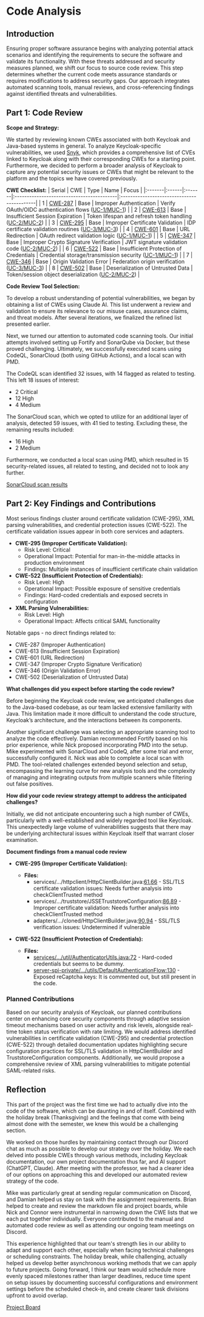 # Code Analysis

## Introduction

Ensuring proper software assurance begins with analyzing potential attack scenarios and identifying the requirements to secure the software and validate its functionality. With these threats addressed and security measures planned, we shift our focus to source code review. This step determines whether the current code meets assurance standards or requires modifications to address security gaps. Our approach integrates automated scanning tools, manual reviews, and cross-referencing findings against identified threats and vulnerabilities.

## Part 1: Code Review

**Scope and Strategy:**

We started by reviewing known CWEs associated with both Keycloak and Java-based systems in general. To analyze Keycloak-specific vulnerabilities, we used [Snyk](https://security.snyk.io/package/maven/org.keycloak%3Akeycloak-core), which provides a comprehensive list of CVEs linked to Keycloak along with their corresponding CWEs for a starting point. Furthermore, we decided to perform a broader analysis of Keycloak to capture any potential security issues or CWEs that might be relevant to the platform and the topics we have covered previously.

**CWE Checklist:**
| Serial | CWE | Type | Name | Focus |
|:-------|:------|:-------|:------------------------------------------|:-------------------------------------------|
| 1 | [CWE-287](https://cwe.mitre.org/data/definitions/287.html) | Base | Improper Authentication | Verify OAuth/OIDC authentication flows ([UC-1/MUC-1](software-security-assurance-cases.md#assurance-case-1-encrypted-credentials-during-transit)) |
| 2 | [CWE-613](https://cwe.mitre.org/data/definitions/613.html) | Base | Insufficient Session Expiration | Token lifespan and refresh token handling ([UC-2/MUC-2](software-security-assurance-cases.md#assurance-case-2-keycloak-minimizes-undetected-changes-to-administrative-operations)) |
| 3 | [CWE-295](https://cwe.mitre.org/data/definitions/295.html) | Base | Improper Certificate Validation | IDP certificate validation routines ([UC-3/MUC-3](software-security-assurance-cases.md#assurance-case-3-keycloak-diminishes-database-misuse)) |
| 4 | [CWE-601](https://cwe.mitre.org/data/definitions/601.html) | Base | URL Redirection | OAuth redirect validation logic ([UC-1/MUC-1](software-security-assurance-cases.md#assurance-case-1-encrypted-credentials-during-transit)) |
| 5 | [CWE-347](https://cwe.mitre.org/data/definitions/347.html) | Base | Improper Crypto Signature Verification | JWT signature validation code ([UC-2/MUC-2](software-security-assurance-cases.md#assurance-case-2-keycloak-minimizes-undetected-changes-to-administrative-operations)) |
| 6 | [CWE-522](https://cwe.mitre.org/data/definitions/522.html) | Base | Insufficient Protection of Credentials | Credential storage/transmission security ([UC-1/MUC-1](software-security-assurance-cases.md#assurance-case-1-encrypted-credentials-during-transit)) |
| 7 | [CWE-346](https://cwe.mitre.org/data/definitions/346.html) | Base | Origin Validation Error | Federation origin verification ([UC-3/MUC-3](software-security-assurance-cases.md#assurance-case-3-keycloak-diminishes-database-misuse)) |
| 8 | [CWE-502](https://cwe.mitre.org/data/definitions/502.html) | Base | Deserialization of Untrusted Data | Token/session object deserialization ([UC-2/MUC-2](software-security-assurance-cases.md#assurance-case-2-keycloak-minimizes-undetected-changes-to-administrative-operations)) |

**Code Review Tool Selection:**

To develop a robust understanding of potential vulnerabilities, we began by obtaining a list of CWEs using Claude AI. This list underwent a review and validation to ensure its relevance to our misuse cases, assurance claims, and threat models. After several iterations, we finalized the refined list presented earlier.

Next, we turned our attention to automated code scanning tools. Our initial attempts involved setting up Fortify and SonarQube via Docker, but these proved challenging. Ultimately, we successfully executed scans using CodeQL, SonarCloud (both using GitHub Actions), and a local scan with PMD.

The CodeQL scan identified 32 issues, with 14 flagged as related to testing. This left 18 issues of interest:

- 2 Critical
- 12 High
- 4 Medium

The SonarCloud scan, which we opted to utilize for an additional layer of analysis, detected 59 issues, with 41 tied to testing. Excluding these, the remaining results included:

- 16 High
- 2 Medium

Furthermore, we conducted a local scan using PMD, which resulted in 15 security-related issues, all related to testing, and decided not to look any further.

[SonarCloud scan results](https://sonarcloud.io/summary/overall?id=mhenke_keycloak&branch=main)

## Part 2: Key Findings and Contributions

Most serious findings cluster around certificate validation (CWE-295), XML parsing vulnerabilities, and credential protection issues (CWE-522). The certificate validation issues appear in both core services and adapters.

- **CWE-295 (Improper Certificate Validation):**
  - Risk Level: Critical
  - Operational Impact: Potential for man-in-the-middle attacks in production environment
  - Findings: Multiple instances of insufficient certificate chain validation
- **CWE-522 (Insufficient Protection of Credentials):**
  - Risk Level: High
  - Operational Impact: Possible exposure of sensitive credentials
  - Findings: Hard-coded credentials and exposed secrets in configuration
- **XML Parsing Vulnerabilities:**
  - Risk Level: High
  - Operational Impact: Affects critical SAML functionality

Notable gaps - no direct findings related to:

- CWE-287 (Improper Authentication)
- CWE-613 (Insufficient Session Expiration)
- CWE-601 (URL Redirection)
- CWE-347 (Improper Crypto Signature Verification)
- CWE-346 (Origin Validation Error)
- CWE-502 (Deserialization of Untrusted Data)

**What challenges did you expect before starting the code review?**

Before beginning the Keycloak code review, we anticipated challenges due to the Java-based codebase, as our team lacked extensive familiarity with Java. This limitation made it more difficult to understand the code structure, Keycloak’s architecture, and the interactions between its components.

Another significant challenge was selecting an appropriate scanning tool to analyze the code effectively. Damian recommended Fortify based on his prior experience, while Nick proposed incorporating PMD into the setup. Mike experimented with SonarCloud and CodeQ, after some trial and error, successfully configured it. Nick was able to complete a local scan with PMD. The tool-related challenges extended beyond selection and setup, encompassing the learning curve for new analysis tools and the complexity of managing and integrating outputs from multiple scanners while filtering out false positives.

**How did your code review strategy attempt to address the anticipated challenges?**

Initially, we did not anticipate encountering such a high number of CWEs, particularly with a well-established and widely regarded tool like Keycloak. This unexpectedly large volume of vulnerabilities suggests that there may be underlying architectural issues within Keycloak itself that warrant closer examination.

**Document findings from a manual code review**

- **CWE-295 (Improper Certificate Validation):**

  - **Files:**
    - services/.../httpclient/HttpClientBuilder.java:[61](https://github.com/mhenke/keycloak/security/code-scanning/76),[66](https://github.com/mhenke/CYBR8420-SoftwareAssurance-Proposal/blob/main/code-analysis.md) - SSL/TLS certificate validation issues: Needs further analysis into checkClientTrusted method
    - services/.../truststore/JSSETruststoreConfiguration:[86](https://github.com/mhenke/keycloak/security/code-scanning/62),[89](https://github.com/mhenke/keycloak/security/code-scanning/63) - Improper certificate validation: Needs further analysis into checkClientTrusted method
    - adapters/.../cloned/HttpClientBuilder.java:[90](https://github.com/mhenke/keycloak/security/code-scanning/65),[94](https://github.com/mhenke/keycloak/security/code-scanning/66) - SSL/TLS verification issues: Undetermined if vulnerable

- **CWE-522 (Insufficient Protection of Credentials):**

  - **Files:**
    - [services/.../util/AuthenticatorUtils.java:72](https://github.com/mhenke/keycloak/security/code-scanning/55) - Hard-coded credentials but seems to be dummy.
    - [server-spi-private/.../utils/DefaultAuthenticationFlow:130](https://github.com/mhenke/keycloak/security/code-scanning/37) - Exposed reCaptcha keys: It is commented out, but still present in the code.

### Planned Contributions

Based on our security analysis of Keycloak, our planned contributions center on enhancing core security components through adaptive session timeout mechanisms based on user activity and risk levels, alongside real-time token status verification with rate limiting. We would address identified vulnerabilities in certificate validation (CWE-295) and credential protection (CWE-522) through detailed documentation updates highlighting secure configuration practices for SSL/TLS validation in HttpClientBuilder and TruststoreConfiguration components. Additionally, we would propose a comprehensive review of XML parsing vulnerabilities to mitigate potential SAML-related risks.

## Reflection

This part of the project was the first time we had to actually dive into the code of the software, which can be daunting in and of itself. Combined with the holiday break (Thanksgiving) and the feelings that come with being almost done with the semester, we knew this would be a challenging section.

We worked on those hurdles by maintaining contact through our Discord chat as much as possible to develop our strategy over the holiday. We each delved into possible CWEs through various methods, including Keycloak documentation, our own project documentation thus far, and AI support (ChatGPT, Claude). After meeting with the professor, we had a clearer idea of our options on approaching this and developed our automated review strategy of the code.

Mike was particularly great at sending regular communication on Discord, and Damian helped us stay on task with the assignment requirements. Brian helped to create and review the markdown file and project boards, while Nick and Connor were instrumental in narrowing down the CWE lists that we each put together individually. Everyone contributed to the manual and automated code review as well as attending our ongoing team meetings on Discord.

This experience highlighted that our team's strength lies in our ability to adapt and support each other, especially when facing technical challenges or scheduling constraints. The holiday break, while challenging, actually helped us develop better asynchronous working methods that we can apply to future projects. Going forward, I think our team would schedule more evenly spaced milestones rather than larger deadlines, reduce time spent on setup issues by documenting successful configurations and environment settings before the scheduled check-in, and create clearer task divisions upfront to avoid overlap.

[Project Board](https://github.com/users/bdahlstrom/projects/1/views/1)
